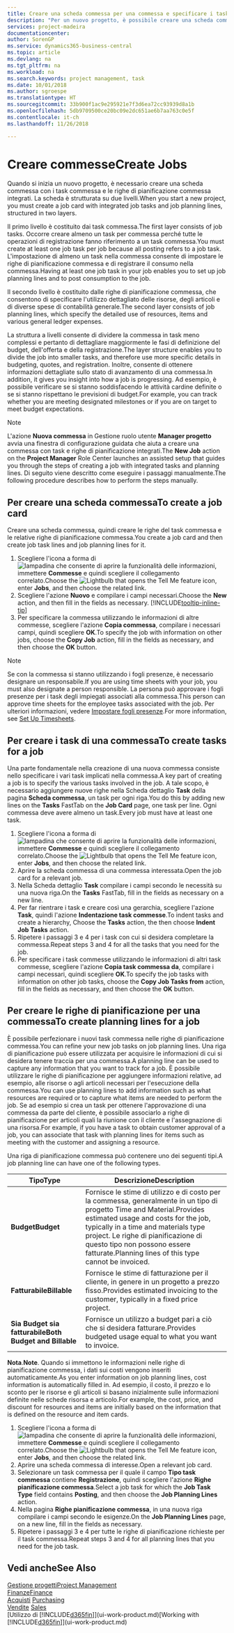 ```yaml
---
title: Creare una scheda commessa per una commessa e specificare i task| Documenti Microsoft
description: "Per un nuovo progetto, è possibile creare una scheda commessa contenente i task commesse e le righe pianificazione, per semplificare la gestione dell'avanzamento e del budget."
services: project-madeira
documentationcenter: 
author: SorenGP
ms.service: dynamics365-business-central
ms.topic: article
ms.devlang: na
ms.tgt_pltfrm: na
ms.workload: na
ms.search.keywords: project management, task
ms.date: 10/01/2018
ms.author: sgroespe
ms.translationtype: HT
ms.sourcegitcommit: 33b900f1ac9e295921e7f3d6ea72cc93939d8a1b
ms.openlocfilehash: 5db9709500ce20bc09e2dc651ae6b7aa763c0e5f
ms.contentlocale: it-ch
ms.lasthandoff: 11/26/2018

---
```

# <a name="create-jobs"></a><span data-ttu-id="a083c-103">Creare commesse</span><span class="sxs-lookup"><span data-stu-id="a083c-103">Create Jobs</span></span>
<span data-ttu-id="a083c-104">Quando si inizia un nuovo progetto, è necessario creare una scheda commessa con i task commessa e le righe di pianificazione commessa integrati. La scheda è strutturata su due livelli.</span><span class="sxs-lookup"><span data-stu-id="a083c-104">When you start a new project, you must create a job card with integrated job tasks and job planning lines, structured in two layers.</span></span>  

<span data-ttu-id="a083c-105">Il primo livello è costituito dai task commessa.</span><span class="sxs-lookup"><span data-stu-id="a083c-105">The first layer consists of job tasks.</span></span> <span data-ttu-id="a083c-106">Occorre creare almeno un task per commessa perché tutte le operazioni di registrazione fanno riferimento a un task commessa.</span><span class="sxs-lookup"><span data-stu-id="a083c-106">You must create at least one job task per job because all posting refers to a job task.</span></span> <span data-ttu-id="a083c-107">L'impostazione di almeno un task nella commessa consente di impostare le righe di pianificazione commessa e di registrare il consumo nella commessa.</span><span class="sxs-lookup"><span data-stu-id="a083c-107">Having at least one job task in your job enables you to set up job planning lines and to post consumption to the job.</span></span>

<span data-ttu-id="a083c-108">Il secondo livello è costituito dalle righe di pianificazione commessa, che consentono di specificare l'utilizzo dettagliato delle risorse, degli articoli e di diverse spese di contabilità generale.</span><span class="sxs-lookup"><span data-stu-id="a083c-108">The second layer consists of job planning lines, which specify the detailed use of resources, items and various general ledger expenses.</span></span>

<span data-ttu-id="a083c-109">La struttura a livelli consente di dividere la commessa in task meno complessi e pertanto di dettagliare maggiormente le fasi di definizione del budget, dell'offerta e della registrazione.</span><span class="sxs-lookup"><span data-stu-id="a083c-109">The layer structure enables you to divide the job into smaller tasks, and therefore use more specific details in budgeting, quotes, and registration.</span></span> <span data-ttu-id="a083c-110">Inoltre, consente di ottenere informazioni dettagliate sullo stato di avanzamento di una commessa.</span><span class="sxs-lookup"><span data-stu-id="a083c-110">In addition, it gives you insight into how a job is progressing.</span></span> <span data-ttu-id="a083c-111">Ad esempio, è possibile verificare se si stanno soddisfacendo le attività cardine definite o se si stanno rispettano le previsioni di budget.</span><span class="sxs-lookup"><span data-stu-id="a083c-111">For example, you can track whether you are meeting designated milestones or if you are on target to meet budget expectations.</span></span>

> [!NOTE]  
>   <span data-ttu-id="a083c-112">L'azione **Nuova commessa** in Gestione ruolo utente **Manager progetto** avvia una finestra di configurazione guidata che aiuta a creare una commessa con task e righe di pianificazione integrati.</span><span class="sxs-lookup"><span data-stu-id="a083c-112">The **New Job** action on the **Project Manager** Role Center launches an assisted setup that guides you through the steps of creating a job with integrated tasks and planning lines.</span></span> <span data-ttu-id="a083c-113">Di seguito viene descritto come eseguire i passaggi manualmente.</span><span class="sxs-lookup"><span data-stu-id="a083c-113">The following procedure describes how to perform the steps manually.</span></span>

## <a name="to-create-a-job-card"></a><span data-ttu-id="a083c-114">Per creare una scheda commessa</span><span class="sxs-lookup"><span data-stu-id="a083c-114">To create a job card</span></span>
<span data-ttu-id="a083c-115">Creare una scheda commessa, quindi creare le righe del task commessa e le relative righe di pianificazione commessa.</span><span class="sxs-lookup"><span data-stu-id="a083c-115">You create a job card and then create job task lines and job planning lines for it.</span></span>

1. <span data-ttu-id="a083c-116">Scegliere l'icona a forma di ![lampadina che consente di aprire la funzionalità delle informazioni](media/ui-search/search_small.png "Informazioni sull'operazione che si desidera eseguire"), immettere **Commesse** e quindi scegliere il collegamento correlato.</span><span class="sxs-lookup"><span data-stu-id="a083c-116">Choose the ![Lightbulb that opens the Tell Me feature](media/ui-search/search_small.png "Tell me what you want to do") icon, enter **Jobs**, and then choose the related link.</span></span>  
2. <span data-ttu-id="a083c-117">Scegliere l'azione **Nuovo** e compilare i campi necessari.</span><span class="sxs-lookup"><span data-stu-id="a083c-117">Choose the **New** action, and then fill in the fields as necessary.</span></span> [!INCLUDE[tooltip-inline-tip](includes/tooltip-inline-tip_md.md)]
3. <span data-ttu-id="a083c-118">Per specificare la commessa utilizzando le informazioni di altre commesse, scegliere l'azione **Copia commessa**, compilare i necessari campi, quindi scegliere **OK**.</span><span class="sxs-lookup"><span data-stu-id="a083c-118">To specify the job with information on other jobs, choose the **Copy Job** action, fill in the fields as necessary, and then choose the **OK** button.</span></span>

> [!NOTE]  
>   <span data-ttu-id="a083c-119">Se con la commessa si stanno utilizzando i fogli presenze, è necessario designare un responsabile.</span><span class="sxs-lookup"><span data-stu-id="a083c-119">If you are using time sheets with your job, you must also designate a person responsible.</span></span> <span data-ttu-id="a083c-120">La persona può approvare i fogli presenze per i task degli impiegati associati alla commessa.</span><span class="sxs-lookup"><span data-stu-id="a083c-120">This person can approve time sheets for the employee tasks associated with the job.</span></span> <span data-ttu-id="a083c-121">Per ulteriori informazioni, vedere [Impostare fogli presenze](projects-how-setup-time-sheets.md).</span><span class="sxs-lookup"><span data-stu-id="a083c-121">For more information, see [Set Up Timesheets](projects-how-setup-time-sheets.md).</span></span>

## <a name="to-create-tasks-for-a-job"></a><span data-ttu-id="a083c-122">Per creare i task di una commessa</span><span class="sxs-lookup"><span data-stu-id="a083c-122">To create tasks for a job</span></span>
<span data-ttu-id="a083c-123">Una parte fondamentale nella creazione di una nuova commessa consiste nello specificare i vari task implicati nella commessa.</span><span class="sxs-lookup"><span data-stu-id="a083c-123">A key part of creating a job is to specify the various tasks involved in the job.</span></span> <span data-ttu-id="a083c-124">A tale scopo, è necessario aggiungere nuove righe nella Scheda dettaglio **Task** della pagina **Scheda commessa**, un task per ogni riga.</span><span class="sxs-lookup"><span data-stu-id="a083c-124">You do this by adding new lines on the **Tasks** FastTab on the **Job Card** page, one task per line.</span></span> <span data-ttu-id="a083c-125">Ogni commessa deve avere almeno un task.</span><span class="sxs-lookup"><span data-stu-id="a083c-125">Every job must have at least one task.</span></span>

1. <span data-ttu-id="a083c-126">Scegliere l'icona a forma di ![lampadina che consente di aprire la funzionalità delle informazioni](media/ui-search/search_small.png "Informazioni sull'operazione che si desidera eseguire"), immettere **Commesse** e quindi scegliere il collegamento correlato.</span><span class="sxs-lookup"><span data-stu-id="a083c-126">Choose the ![Lightbulb that opens the Tell Me feature](media/ui-search/search_small.png "Tell me what you want to do") icon, enter **Jobs**, and then choose the related link.</span></span>
2. <span data-ttu-id="a083c-127">Aprire la scheda commessa di una commessa interessata.</span><span class="sxs-lookup"><span data-stu-id="a083c-127">Open the job card for a relevant job.</span></span>
3. <span data-ttu-id="a083c-128">Nella Scheda dettaglio **Task** compilare i campi secondo le necessità su una nuova riga.</span><span class="sxs-lookup"><span data-stu-id="a083c-128">On the **Tasks** FastTab, fill in the fields as necessary on a new line.</span></span>
4. <span data-ttu-id="a083c-129">Per far rientrare i task e creare così una gerarchia, scegliere l'azione **Task**, quindi l'azione **Indentazione task commesse**.</span><span class="sxs-lookup"><span data-stu-id="a083c-129">To indent tasks and create a hierarchy, Choose the **Tasks** action, the then choose **Indent Job Tasks** action.</span></span>
5. <span data-ttu-id="a083c-130">Ripetere i passaggi 3 e 4 per i task con cui si desidera completare la commessa.</span><span class="sxs-lookup"><span data-stu-id="a083c-130">Repeat steps 3 and 4 for all the tasks that you need for the job.</span></span>
6. <span data-ttu-id="a083c-131">Per specificare i task commesse utilizzando le informazioni di altri task commesse, scegliere l'azione **Copia task commessa da**, compilare i campi necessari, quindi scegliere **OK**.</span><span class="sxs-lookup"><span data-stu-id="a083c-131">To specify the job tasks with information on other job tasks, choose the **Copy Job Tasks from** action, fill in the fields as necessary, and then choose the **OK** button.</span></span>

## <a name="to-create-planning-lines-for-a-job"></a><span data-ttu-id="a083c-132">Per creare le righe di pianificazione per una commessa</span><span class="sxs-lookup"><span data-stu-id="a083c-132">To create planning lines for a job</span></span>
<span data-ttu-id="a083c-133">È possibile perfezionare i nuovi task commessa nelle righe di pianificazione commessa.</span><span class="sxs-lookup"><span data-stu-id="a083c-133">You can refine your new job tasks on job planning lines.</span></span> <span data-ttu-id="a083c-134">Una riga di pianificazione può essere utilizzata per acquisire le informazioni di cui si desidera tenere traccia per una commessa.</span><span class="sxs-lookup"><span data-stu-id="a083c-134">A planning line can be used to capture any information that you want to track for a job.</span></span> <span data-ttu-id="a083c-135">È possibile utilizzare le righe di pianificazione per aggiungere informazioni relative, ad esempio, alle risorse o agli articoli necessari per l'esecuzione della commessa.</span><span class="sxs-lookup"><span data-stu-id="a083c-135">You can use planning lines to add information such as what resources are required or to capture what items are needed to perform the job.</span></span> <span data-ttu-id="a083c-136">Se ad esempio si crea un task per ottenere l'approvazione di una commessa da parte del cliente, è possibile associarlo a righe di pianificazione per articoli quali la riunione con il cliente e l'assegnazione di una risorsa.</span><span class="sxs-lookup"><span data-stu-id="a083c-136">For example, if you have a task to obtain customer approval of a job, you can associate that task with planning lines for items such as meeting with the customer and assigning a resource.</span></span>  

<span data-ttu-id="a083c-137">Una riga di pianificazione commessa può contenere uno dei seguenti tipi.</span><span class="sxs-lookup"><span data-stu-id="a083c-137">A job planning line can have one of the following types.</span></span>  

| <span data-ttu-id="a083c-138">Tipo</span><span class="sxs-lookup"><span data-stu-id="a083c-138">Type</span></span> | <span data-ttu-id="a083c-139">Descrizione</span><span class="sxs-lookup"><span data-stu-id="a083c-139">Description</span></span> |
| --- | --- |
| <span data-ttu-id="a083c-140">**Budget**</span><span class="sxs-lookup"><span data-stu-id="a083c-140">**Budget**</span></span> |<span data-ttu-id="a083c-141">Fornisce le stime di utilizzo e di costo per la commessa, generalmente in un tipo di progetto Time and Material.</span><span class="sxs-lookup"><span data-stu-id="a083c-141">Provides estimated usage and costs for the job, typically in a time and materials type project.</span></span> <span data-ttu-id="a083c-142">Le righe di pianificazione di questo tipo non possono essere fatturate.</span><span class="sxs-lookup"><span data-stu-id="a083c-142">Planning lines of this type cannot be invoiced.</span></span> |
| <span data-ttu-id="a083c-143">**Fatturabile**</span><span class="sxs-lookup"><span data-stu-id="a083c-143">**Billable**</span></span> |<span data-ttu-id="a083c-144">Fornisce le stime di fatturazione per il cliente, in genere in un progetto a prezzo fisso.</span><span class="sxs-lookup"><span data-stu-id="a083c-144">Provides estimated invoicing to the customer, typically in a fixed price project.</span></span> |
| <span data-ttu-id="a083c-145">**Sia Budget sia fatturabile**</span><span class="sxs-lookup"><span data-stu-id="a083c-145">**Both Budget and Billable**</span></span> |<span data-ttu-id="a083c-146">Fornisce un utilizzo a budget pari a ciò che si desidera fatturare.</span><span class="sxs-lookup"><span data-stu-id="a083c-146">Provides budgeted usage equal to what you want to invoice.</span></span> |

<span data-ttu-id="a083c-147">**Nota**.</span><span class="sxs-lookup"><span data-stu-id="a083c-147">**Note**.</span></span> <span data-ttu-id="a083c-148">Quando si immettono le informazioni nelle righe di pianificazione commessa, i dati sui costi vengono inseriti automaticamente.</span><span class="sxs-lookup"><span data-stu-id="a083c-148">As you enter information on job planning lines, cost information is automatically filled in.</span></span> <span data-ttu-id="a083c-149">Ad esempio, il costo, il prezzo e lo sconto per le risorse e gli articoli si basano inizialmente sulle informazioni definite nelle schede risorsa e articolo.</span><span class="sxs-lookup"><span data-stu-id="a083c-149">For example, the cost, price, and discount for resources and items are initially based on the information that is defined on the resource and item cards.</span></span>

1. <span data-ttu-id="a083c-150">Scegliere l'icona a forma di ![lampadina che consente di aprire la funzionalità delle informazioni](media/ui-search/search_small.png "Informazioni sull'operazione che si desidera eseguire"), immettere **Commesse** e quindi scegliere il collegamento correlato.</span><span class="sxs-lookup"><span data-stu-id="a083c-150">Choose the ![Lightbulb that opens the Tell Me feature](media/ui-search/search_small.png "Tell me what you want to do") icon, enter **Jobs**, and then choose the related link.</span></span>
2. <span data-ttu-id="a083c-151">Aprire una scheda commessa di interesse.</span><span class="sxs-lookup"><span data-stu-id="a083c-151">Open a relevant job card.</span></span>
3. <span data-ttu-id="a083c-152">Selezionare un task commessa per il quale il campo **Tipo task commessa** contiene **Registrazione**, quindi scegliere l'azione **Righe pianificazione commessa**.</span><span class="sxs-lookup"><span data-stu-id="a083c-152">Select a job task for which the **Job Task Type** field contains **Posting**, and then choose the **Job Planning Lines** action.</span></span>  
4. <span data-ttu-id="a083c-153">Nella pagina **Righe pianificazione commessa**, in una nuova riga compilare i campi secondo le esigenze.</span><span class="sxs-lookup"><span data-stu-id="a083c-153">On the **Job Planning Lines** page, on a new line, fill in the fields as necessary.</span></span>
5. <span data-ttu-id="a083c-154">Ripetere i passaggi 3 e 4 per tutte le righe di pianificazione richieste per il task commessa.</span><span class="sxs-lookup"><span data-stu-id="a083c-154">Repeat steps 3 and 4 for all planning lines that you need for the job task.</span></span>

## <a name="see-also"></a><span data-ttu-id="a083c-155">Vedi anche</span><span class="sxs-lookup"><span data-stu-id="a083c-155">See Also</span></span>
[<span data-ttu-id="a083c-156">Gestione progetti</span><span class="sxs-lookup"><span data-stu-id="a083c-156">Project Management</span></span>](projects-manage-projects.md)  
[<span data-ttu-id="a083c-157">Finanze</span><span class="sxs-lookup"><span data-stu-id="a083c-157">Finance</span></span>](finance.md)  
<span data-ttu-id="a083c-158">[Acquisti](purchasing-manage-purchasing.md)       </span><span class="sxs-lookup"><span data-stu-id="a083c-158">[Purchasing](purchasing-manage-purchasing.md)       </span></span>  
<span data-ttu-id="a083c-159">[Vendite](sales-manage-sales.md)    </span><span class="sxs-lookup"><span data-stu-id="a083c-159">[Sales](sales-manage-sales.md)    </span></span>  
<span data-ttu-id="a083c-160">[Utilizzo di [!INCLUDE[d365fin](includes/d365fin_md.md)]](ui-work-product.md)</span><span class="sxs-lookup"><span data-stu-id="a083c-160">[Working with [!INCLUDE[d365fin](includes/d365fin_md.md)]](ui-work-product.md)</span></span>  


